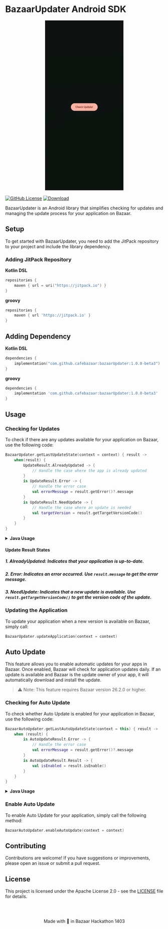 # BazaarUpdater Android SDK

<p align="center">
<img src="./images/sample.gif" alt="gif" width="250">
</p>

[![GitHub License](https://img.shields.io/github/license/cafebazaar/BazaarPay)](https://www.apache.org/licenses/LICENSE-2.0)
[![Download](https://jitpack.io/v/cafebazaar/BazaarUpdater.svg)](https://jitpack.io/#cafebazaar/BazaarUpdater)


BazaarUpdater is an Android library that simplifies checking for updates and managing the update process for your application on Bazaar.

## Setup

To get started with BazaarUpdater, you need to add the JitPack repository to your project and include the library dependency.

### Adding JitPack Repository

**Kotlin DSL**

```kotlin
repositories {
    maven { url = uri("https://jitpack.io") }
}
```

**groovy**
```groovy
repositories {
    maven { url 'https://jitpack.io' }
}
```

## Adding Dependency

**Kotlin DSL**

```kotlin
dependencies {
    implementation("com.github.cafebazaar:bazaarUpdater:1.0.0-beta3")
}
```

**groovy**

```groovy
dependencies {
    implementation 'com.github.cafebazaar:bazaarUpdater:1.0.0-beta3'
}
```
## Usage

### Checking for Updates

To check if there are any updates available for your application on Bazaar, use the following code:


```kotlin
BazaarUpdater.getLastUpdateState(context = context) { result ->
    when(result) {
        UpdateResult.AlreadyUpdated -> {
            // Handle the case where the app is already updated
        }
        is UpdateResult.Error -> {
            // Handle the error case
            val errorMessage = result.getError()?.message
        }
        is UpdateResult.NeedUpdate -> {
            // Handle the case where an update is needed
            val targetVersion = result.getTargetVersionCode()
        }
    }
}
```

<details><summary><b>Java Usage</b></summary>

```java
BazaarUpdater.getLastUpdateState(context, result -> {
    if (result.isAlreadyUpdated()) {
        // Handle the case where the app is already updated
    } else if (result.isUpdateNeeded()) {
        // Handle the case where an update is needed
        long targetVersion = result.getTargetVersionCode();
    } else {
        // Handle the error case
        String errorMessage = result.getError().getMessage();
    }
});
```
</details>

#### Update Result States

##### 1. AlreadyUpdated: Indicates that your application is up-to-date.

##### 2. Error: Indicates an error occurred. Use `result.message` to get the error message.

##### 3. NeedUpdate: Indicates that a new update is available. Use `result.getTargetVersionCode()` to get the version code of the update.

### Updating the Application

To update your application when a new version is available on Bazaar, simply call:

```kotlin
BazaarUpdater.updateApplication(context = context)
```
## Auto Update

This feature allows you to enable automatic updates for your apps in Bazaar. Once enabled, Bazaar will check for application updates daily. If an update is available and Bazaar is the update owner of your app, it will automatically download and install the update.

> ⚠️ Note: This feature requires Bazaar version 26.2.0 or higher.

### Checking for Auto Update

To check whether Auto Update is enabled for your application in Bazaar, use the following code:

```kotlin
BazaarAutoUpdater.getLastAutoUpdateState(context = this) { result ->
    when (result) {
        is AutoUpdateResult.Error -> {
            // Handle the error case
            val errorMessage = result.getError()?.message
        }
        is AutoUpdateResult.Result -> {
            val isEnabled = result.isEnable()
        }
    }
}
```

<details>
<summary><strong>Java Usage</strong></summary>

```java
BazaarAutoUpdater.getLastAutoUpdateState(context, result -> {
    if (result.getError() != null) {
        // Handle the error case
        String errorMessage = result.getError().getMessage();
    } else {
        Boolean isEnabled = result.isEnable();
    }
});
```

</details>

### Enable Auto Update

To enable Auto Update for your application, simply call the following method:

```kotlin
BazaarAutoUpdater.enableAutoUpdate(context = context)
```

## Contributing

Contributions are welcome! If you have suggestions or improvements, please open an issue or submit a pull request.


## License

This project is licensed under the Apache License 2.0 - see the [LICENSE](LICENSE) file for details.

<br/>
<br/>

<p align="center">
Made with 💚 in Bazaar Hackathon 1403
</p>


